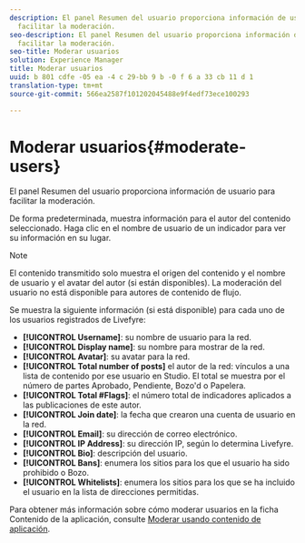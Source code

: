 ```yaml
---
description: El panel Resumen del usuario proporciona información de usuario para
  facilitar la moderación.
seo-description: El panel Resumen del usuario proporciona información de usuario para
  facilitar la moderación.
seo-title: Moderar usuarios
solution: Experience Manager
title: Moderar usuarios
uuid: b 801 cdfe -05 ea -4 c 29-bb 9 b -0 f 6 a 33 cb 11 d 1
translation-type: tm+mt
source-git-commit: 566ea2587f101202045488e9f4edf73ece100293

---
```



# Moderar usuarios{#moderate-users}

El panel Resumen del usuario proporciona información de usuario para facilitar la moderación.

De forma predeterminada, muestra información para el autor del contenido seleccionado. Haga clic en el nombre de usuario de un indicador para ver su información en su lugar.

>[!NOTE]
>
>El contenido transmitido solo muestra el origen del contenido y el nombre de usuario y el avatar del autor (si están disponibles). La moderación del usuario no está disponible para autores de contenido de flujo.

Se muestra la siguiente información (si está disponible) para cada uno de los usuarios registrados de Livefyre:

* **[!UICONTROL Username]**: su nombre de usuario para la red.
* **[!UICONTROL Display name]**: su nombre para mostrar de la red.
* **[!UICONTROL Avatar]**: su avatar para la red.
* **[!UICONTROL Total number of posts]** el autor de la red: vínculos a una lista de contenido por ese usuario en Studio. El total se muestra por el número de partes Aprobado, Pendiente, Bozo'd o Papelera.
* **[!UICONTROL Total #Flags]**: el número total de indicadores aplicados a las publicaciones de este autor.
* **[!UICONTROL Join date]**: la fecha que crearon una cuenta de usuario en la red.
* **[!UICONTROL Email]**: su dirección de correo electrónico.
* **[!UICONTROL IP Address]**: su dirección IP, según lo determina Livefyre.
* **[!UICONTROL Bio]**: descripción del usuario.
* **[!UICONTROL Bans]**: enumera los sitios para los que el usuario ha sido prohibido o Bozo.
* **[!UICONTROL Whitelists]**: enumera los sitios para los que se ha incluido el usuario en la lista de direcciones permitidas.

Para obtener más información sobre cómo moderar usuarios en la ficha Contenido de la aplicación, consulte [Moderar usando contenido de aplicación](/help/using/c-features-livefyre/c-about-moderation/c-moderate-content-using-app-content.md#c_moderate_content_using_app_content).
